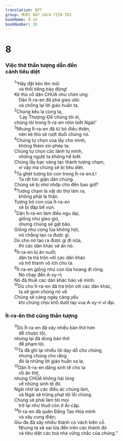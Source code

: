 ```yaml
---
translation: BPT
group: MƯỜI BẢY SÁCH TIÊN TRI
bookName: Ô-sê 
bookNumber: 28
---
```


<div class="title"><h1>8</h1><h3>Việc thờ thần tượng dẫn đến<br/>cảnh tiêu diệt</h3></div>
<span class="verse os_8_1">  <sup>1</sup>“Hãy đặt kèn lên môi<br/>   và thổi tiếng báo động!<br/>  Kẻ thù vồ dân CHÚA như chim ưng.<br/>   Dân Ít-ra-en đã phá giao ước<br/>   và chống lại lời giáo huấn ta.<br/></span>
<span class="verse os_8_2">  <sup>2</sup>Chúng kêu la cùng ta,<br/>   ‘Lạy Thượng-Đế chúng tôi ơi,<br/>  chúng tôi trong Ít-ra-en nhìn biết Ngài!’<br/></span>
<span class="verse os_8_3">  <sup>3</sup>Nhưng Ít-ra-en đã từ bỏ điều thiện,<br/>   nên kẻ thù sẽ rượt đuổi chúng nó.<br/></span>
<span class="verse os_8_4">  <sup>4</sup>Chúng tự chọn vua lấy cho mình,<br/>   không thèm xin phép ta.<br/>  Chúng tự chọn các lãnh tụ mình,<br/>   những người ta không hề biết.<br/>  Chúng lấy bạc vàng tạc thành tượng chạm,<br/>   vì vậy mà chúng sẽ bị tiêu diệt.<br/></span>
<span class="verse os_8_5">  <sup>5</sup>Ta ghét tượng bò con trong Ít-ra-en<a data-toggle="tooltip" data-placement="bottom" title="Hay “bò con trong Xa-ma-ri.” Xa-ma-ri là thủ đô của Ít-ra-en. Dân Ít-ra-en làm tượng bò con và đặt chúng trong đền thờ ở Đan và Bê-tên. Thượng Đế không muốn họ thờ các bò con nầy. Xem I Vua 12:26-30.">⚓</a>!<br/>   Ta rất tức giận dân chúng.<br/>  Chúng sẽ bị nhơ nhớp cho đến bao giờ?<br/></span>
<span class="verse os_8_6">  <sup>6</sup>Tượng chạm là vật do thợ làm ra;<br/>   không phải là thần.<br/>  Tượng bò con của Ít-ra-en<br/>   sẽ bị đập bể vụn.<br/></span>
<span class="verse os_8_7">  <sup>7</sup>Dân Ít-ra-en làm điều ngu dại,<br/>   giống như gieo gió,<br/>   nhưng chúng sẽ gặt bão.<br/>  Giống như cọng lúa không hột,<br/>   nó chẳng tạo ra được gì.<br/>  Dù cho nó tạo ra được gì đi nữa,<br/>   thì các dân khác sẽ ăn nó.<br/></span>
<span class="verse os_8_8">  <sup>8</sup>Ít-ra-en bị ăn nuốt;<br/>   dân ta trà trộn với các dân khác<br/>   và trở thành vô ích cho ta.<br/></span>
<span class="verse os_8_9">  <sup>9</sup>Ít-ra-en giống như con lừa hoang đi rông.<br/>   Nó chạy đến A-xy-ri;<br/>  Nó đã thuê các dân khác bảo vệ mình.<br/></span>
<span class="verse os_8_10">  <sup>10</sup>Dù cho Ít-ra-en đã trà trộn với các dân khác,<br/>   ta sẽ gom chúng nó về.<br/>  Chúng sẽ càng ngày càng yếu<br/>   khi chúng chịu khổ dưới tay vua A-xy-ri vĩ đại.<br/></span>
<div class="title"><h3>Ít-ra-ên thờ cúng thần tượng</h3></div>
<span class="verse os_8_11">  <sup>11</sup>Dù Ít-ra-en đã xây nhiều bàn thờ hơn<br/>   để chuộc tội,<br/>  nhưng lại đã dùng bàn thờ<br/>   để phạm tội.<br/></span>
<span class="verse os_8_12">  <sup>12</sup>Ta đã ghi lại nhiều lời dạy dỗ cho chúng,<br/>   nhưng chúng cho rằng<br/>   đó là những lời giáo huấn xa lạ.<br/></span>
<span class="verse os_8_13">  <sup>13</sup>Dân Ít-ra-en dâng sinh tế cho ta<br/>   rồi ăn thịt,<br/>  nhưng CHÚA không hài lòng<br/>   về những sinh tế đó.<br/>  Ngài nhớ lại các điều ác chúng làm,<br/>   và Ngài sẽ trừng phạt tội lỗi chúng.<br/>  Chúng sẽ phải làm tôi mọi<br/>   trở lại như thuở còn ở Ai-cập.<br/></span>
<span class="verse os_8_14">  <sup>14</sup>Ít-ra-en đã quên Đấng Tạo Hóa mình<br/>   và xây cung điện;<br/>  Giu-đa đã xây nhiều thành có vách kiên cố.<br/>   Nhưng ta sẽ sai lửa đến trên các thành đó<br/>   và tiêu diệt các toà nhà vững chắc của chúng.”<br/></span>
